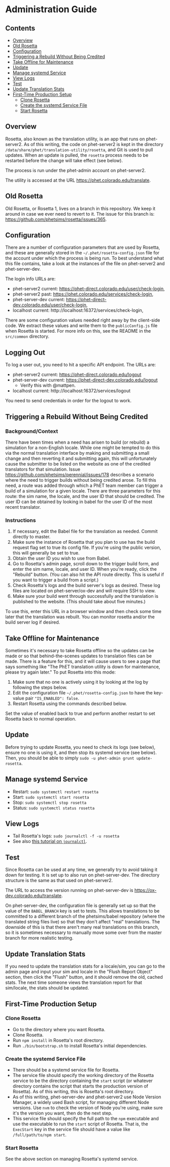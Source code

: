 Administration Guide
====================

Contents
--------

- [Overview](#overview)
- [Old Rosetta](#old-rosetta)
- [Configuration](#configuration)
- [Triggering a Rebuild Without Being Credited](#triggering-a-rebuild-without-being-credited)
- [Take Offline for Maintenance](#take-offline-for-maintenance)
- [Update](#update)
- [Manage systemd Service](#manage-systemd-service)
- [View Logs](#view-logs)
- [Test](#test)
- [Update Translation Stats](#update-translation-stats)
- [First-Time Production Setup](#first-time-production-setup)
  - [Clone Rosetta](#clone-rosetta)
  - [Create the systemd Service File](#create-the-systemd-service-file)
  - [Start Rosetta](#start-rosetta)

Overview
--------

Rosetta, also known as the translation utility, is an app that runs on
phet-server2. As of this writing, the code on phet-server2 is kept in
the directory `/data/share/phet/translation-utility/rosetta`, and Git is
used to pull updates. When an update is pulled, the `rosetta` process
needs to be restarted before the change will take effect (see below).

The process is run under the phet-admin account on phet-server2.

The utility is accessed at the URL https://phet.colorado.edu/translate.

Old Rosetta
-----------

Old Rosetta, or Rosetta 1, lives on a branch in this repository.
We keep it around in case we ever need to revert to it. The issue
for this branch is: https://github.com/phetsims/rosetta/issues/365.

Configuration
-------------

There are a number of configuration parameters that are used by Rosetta,
and these are generally stored in the `~/.phet/rosetta-config.json` file
for the account under which the process is being run. To best understand
what this file contains, take a look at the instances of the file
on phet-server2 and phet-server-dev.

The login info URLs are:

- phet-server2 current: https://phet-direct.colorado.edu/user/check-login,
- phet-server2 past: https://phet.colorado.edu/services/check-login,
- phet-server-dev current: https://phet-direct-dev.colorado.edu/user/check-login,
- localhost current: http://localhost:16372/services/check-login,

There are some configuration values needed right away by the client-side
code. We extract these values and write them to the `publicConfig.js` file
when Rosetta is started. For more info on this, see the README in the
`src/common` directory.

Logging Out
-----------

To log a user out, you need to hit a specific API endpoint. The URLs
are:

- phet-server2 current: https://phet-direct.colorado.edu/logout
- phet-server-dev current: https://phet-direct-dev.colorado.edu/logout
  - Verify this with @mattpen.
- localhost current: http://localhost:16372/services/logout

You need to send credentials in order for the logout to work.

Triggering a Rebuild Without Being Credited
-------------------------------------------

### Background/Context

There have been times when a need has arisen to build (or rebuild) a simulation for a non-English locale. While one
might be tempted to do this via the normal translation interface by making and submitting a small change and then
reverting it and submitting again, this will unfortunately cause the submitter to be listed on the website as one of
the credited translators for that simulation. Issue https://github.com/phetsims/perennial/issues/178 describes a
scenario where the need to trigger builds without being credited arose. To fill this need, a route was added through
which a PhET team member can trigger a build of a simulation for a given locale. There are three parameters for this
route: the sim name, the locale, and the user ID that should be credited. The user ID can be obtained by looking in
babel for the user ID of the most recent translator.

### Instructions

1. If necessary, edit the Babel file for the translation as needed. Commit directly to master.
2. Make sure the instance of Rosetta that you plan to use has the build request flag set to true its config file. If you're
   using the public version, this will generally be set to true.
3. Obtain the user ID you wish to use from Babel.
4. Go to Rosetta's admin page, scroll down to the trigger build form, and enter the sim name, locale, and user ID. When
   you're ready, click the "Rebuild" button. (You can also hit the API route directly. This is useful if you want to
   trigger a build from a script.)
5. Check Rosetta's logs and the build server's logs as desired. These log files are located on phet-server/ox-dev and
   will require SSH to view.
6. Make sure your build went through successfully and the translation is published to the website. (This should take
   about five minutes.)

To use this, enter this URL in a browser window and then check some time later that the translation was rebuilt. You
can monitor rosetta and/or the build server log if desired.

Take Offline for Maintenance
----------------------------

Sometimes it's necessary to take Rosetta offline so the updates can be
made or so that behind-the-scenes updates to translation files can be
made. There is a feature for this, and it will cause users to see a page
that says something like "The PhET translation utility is down for
maintenance, please try again later." To put Rosetta into this mode:

1. Make sure that no one is actively using it by looking at the log by
   following the steps below.
2. Edit the configuration file `~/.phet/rosetta-config.json` to have the
   key-value pair `"IS_ENABLED": false`.
3. Restart Rosetta using the commands described below.

Set the value of enabled back to true and perform another restart to set
Rosetta back to normal operation.

Update
------

Before trying to update Rosetta, you need to check its logs (see below),
ensure no one is using it, and then stop its systemd service (see
below). Then, you should be able to simply `sudo -u phet-admin grunt
update-rosetta`.

Manage systemd Service
----------------------

- Restart: `sudo systemctl restart rosetta`
- Start: `sudo systemctl start rosetta`
- Stop: `sudo systemctl stop rosetta`
- Status: `sudo systemctl status rosetta`

View Logs
---------

- Tail Rosetta's logs: `sudo journalctl -f -u rosetta`
- See also [this tutorial on `journalctl`](https://www.digitalocean.com/community/tutorials/how-to-use-journalctl-to-view-and-manipulate-systemd-logs).

Test
----

Since Rosetta can be used at any time, we generally try to avoid taking
it down for testing. It is set up to also run on phet-server-dev. The
directory structure is the same as that used on phet-server2.

The URL to access the version running on phet-server-dev is
https://ox-dev.colorado.edu/translate.

On phet-server-dev, the configuration file is generally set up so that
the value of the `BABEL_BRANCH` key is set to tests. This allows
translations to be committed to a different branch of the phetsims/babel
repository (where the translated string files live) so that they don't
affect "real" translations. The downside of this is that there aren't
many real translations on this branch, so it is sometimes necessary to
manually move some over from the master branch for more realistic
testing.

Update Translation Stats
------------------------

If you need to update the translation stats for a locale/sim, you can
go to the admin page and input your sim and locale in the "Flush 
Report Object" section, then click the "Flush" button, and
it should remove the old, cached stats. The next time someone views the
translation report for that sim/locale, the stats should be updated.

First-Time Production Setup
---------------------------

### Clone Rosetta

- Go to the directory where you want Rosetta.
- Clone Rosetta.
- Run `npm install` in Rosetta's root directory.
- Run `./bin/bootstrap.sh` to install Rosetta's initial dependencies.

### Create the systemd Service File

- There should be a systemd service file for Rosetta.
- The service file should specify the working directory of the Rosetta service
  to be the directory containing the `start` script (or whatever directory
  contains the script that starts the production version of Rosetta). As of
  this writing, this is Rosetta's root directory.
- As of this writing, phet-server-dev and phet-server2 use Node Version Manager,
  a widely used Bash script, for managing different Node versions. Use `nvm` to
  check the version of Node you're using, make sure it's the version you want,
  then do the next step.
- This service file should specify the full path to the `npm` executable and use
  the executable to run the `start` script of Rosetta. That is, the `ExecStart`
  key in the service file should have a value like `/full/path/to/npm start`.

### Start Rosetta

See the above section on managing Rosetta's systemd service.
